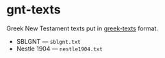 # gnt-texts

Greek New Testament texts put in [greek-texts](https://jtauber.github.io/greek-texts/) format.

* SBLGNT — `sblgnt.txt`
* Nestle 1904 — `nestle1904.txt`
